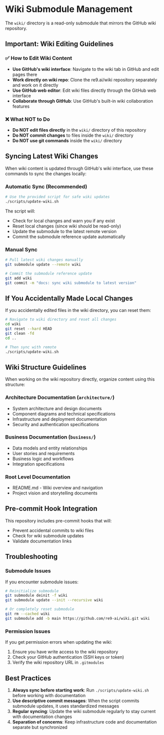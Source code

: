 # Wiki Submodule Management

The `wiki/` directory is a read-only submodule that mirrors the GitHub wiki repository.

## Important: Wiki Editing Guidelines

### ✅ How to Edit Wiki Content
- **Use GitHub's wiki interface**: Navigate to the wiki tab in GitHub and edit pages there
- **Work directly on wiki repo**: Clone the re9.ai/wiki repository separately and work on it directly
- **Use GitHub web editor**: Edit wiki files directly through the GitHub web interface
- **Collaborate through GitHub**: Use GitHub's built-in wiki collaboration features

### ❌ What NOT to Do
- **Do NOT edit files directly** in the `wiki/` directory of this repository
- **Do NOT commit changes** to files inside the `wiki/` directory
- **Do NOT use git commands** inside the `wiki/` directory

## Syncing Latest Wiki Changes

When wiki content is updated through GitHub's wiki interface, use these commands to sync the changes locally:

### Automatic Sync (Recommended)
```bash
# Use the provided script for safe wiki updates
./scripts/update-wiki.sh
```

The script will:
- Check for local changes and warn you if any exist
- Reset local changes (since wiki should be read-only)
- Update the submodule to the latest remote version
- Commit the submodule reference update automatically

### Manual Sync
```bash
# Pull latest wiki changes manually
git submodule update --remote wiki

# Commit the submodule reference update
git add wiki
git commit -m "docs: sync wiki submodule to latest version"
```

## If You Accidentally Made Local Changes

If you accidentally edited files in the wiki directory, you can reset them:

```bash
# Navigate to wiki directory and reset all changes
cd wiki
git reset --hard HEAD
git clean -fd
cd ..

# Then sync with remote
./scripts/update-wiki.sh
```

## Wiki Structure Guidelines

When working on the wiki repository directly, organize content using this structure:

### Architecture Documentation (`architecture/`)
- System architecture and design documents
- Component diagrams and technical specifications
- Infrastructure and deployment documentation
- Security and authentication specifications

### Business Documentation (`business/`)
- Data models and entity relationships
- User stories and requirements
- Business logic and workflows
- Integration specifications

### Root Level Documentation
- README.md - Wiki overview and navigation
- Project vision and storytelling documents

## Pre-commit Hook Integration

This repository includes pre-commit hooks that will:
- Prevent accidental commits to wiki files
- Check for wiki submodule updates
- Validate documentation links

## Troubleshooting

### Submodule Issues
If you encounter submodule issues:

```bash
# Reinitialize submodule
git submodule deinit -f wiki
git submodule update --init --recursive wiki

# Or completely reset submodule
git rm --cached wiki
git submodule add -b main https://github.com/re9-ai/wiki.git wiki
```

### Permission Issues
If you get permission errors when updating the wiki:
1. Ensure you have write access to the wiki repository
2. Check your GitHub authentication (SSH keys or token)
3. Verify the wiki repository URL in `.gitmodules`

## Best Practices

1. **Always sync before starting work**: Run `./scripts/update-wiki.sh` before working with documentation
2. **Use descriptive commit messages**: When the script commits submodule updates, it uses standardized messages
3. **Regular syncing**: Update the wiki submodule regularly to stay current with documentation changes
4. **Separation of concerns**: Keep infrastructure code and documentation separate but synchronized
